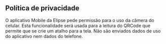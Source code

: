 
## Política de privacidade

O aplicativo Mobile da Elipse pede permissão para o uso da câmera do celular. 
Esta funcionalidade será usada para a leitura do QRCode que permite que se crie um atalho para a tela.
Não são enviados dados de uso do aplicativo nem dados do telefone.






